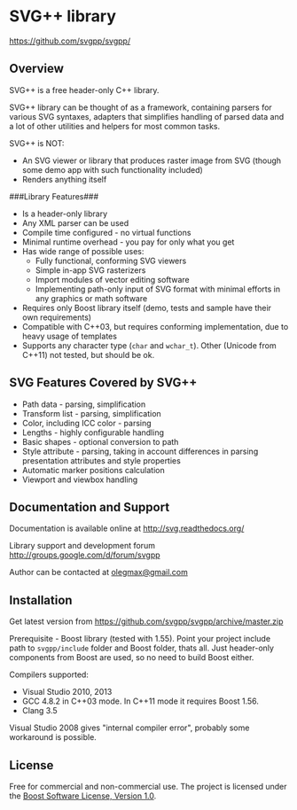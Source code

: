 SVG++ library
===============

https://github.com/svgpp/svgpp/

Overview
--------

SVG++ is a free header-only C++ library.

SVG++ library can be thought of as a framework, containing parsers for various SVG syntaxes, adapters that simplifies
handling of parsed data and a lot of other utilities and helpers for most common tasks.

SVG++ is NOT:

* An SVG viewer or library that produces raster image from SVG (though some demo app with such functionality included)
* Renders anything itself

###Library Features###

* Is a header-only library
* Any XML parser can be used
* Compile time configured - no virtual functions
* Minimal runtime overhead - you pay for only what you get
* Has wide range of possible uses:
  * Fully functional, conforming SVG viewers
  * Simple in-app SVG rasterizers
  * Import modules of vector editing software
  * Implementing path-only input of SVG format with minimal efforts in any graphics or math software
* Requires only Boost library itself (demo, tests and sample have their own requirements)
* Compatible with C++03, but requires conforming implementation, due to heavy usage of templates
* Supports any character type (`char` and `wchar_t`). Other (Unicode from C++11) not tested, but should be ok.

SVG Features Covered by SVG++
-------------------------------

* Path data - parsing, simplification
* Transform list - parsing, simplification
* Color, including ICC color - parsing
* Lengths - highly configurable handling
* Basic shapes - optional conversion to path
* Style attribute - parsing, taking in account differences in parsing presentation attributes and style properties
* Automatic marker positions calculation
* Viewport and viewbox handling

Documentation and Support
---------------------------

Documentation is available online at http://svg.readthedocs.org/

Library support and development forum http://groups.google.com/d/forum/svgpp

Author can be contacted at olegmax@gmail.com


Installation
------------

Get latest version from https://github.com/svgpp/svgpp/archive/master.zip

Prerequisite - Boost library (tested with 1.55).
Point your project include path to `svgpp/include` folder and Boost folder, thats all. Just header-only components from Boost are used, so no need to build Boost either.

Compilers supported:

* Visual Studio 2010, 2013
* GCC 4.8.2 in C++03 mode. In C++11 mode it requires Boost 1.56.
* Clang 3.5

Visual Studio 2008 gives "internal compiler error", probably some workaround is possible.

License
-------

Free for commercial and non-commercial use. The project is licensed under the [Boost Software License, Version 1.0](http://www.boost.org/LICENSE_1_0.txt). 
  

